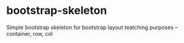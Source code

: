 # bootstrap-skeleton
Simple bootstrap skeleton for bootstrap layout teatching purposes – container, row, col
